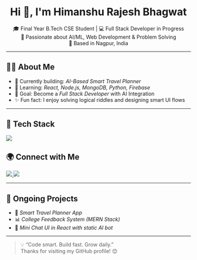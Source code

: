 <h1 align="center">Hi 👋, I'm Himanshu Rajesh Bhagwat</h1>

<p align="center">
🎓 Final Year B.Tech CSE Student | 💻 Full Stack Developer in Progress <br/>
🚀 Passionate about AI/ML, Web Development & Problem Solving <br/>
📍 Based in Nagpur, India
</p>

---

## 👨‍💻 About Me

- 🔭 Currently building: *AI-Based Smart Travel Planner*
- 🌱 Learning: *React, Node.js, MongoDB, Python, Firebase*
- 🎯 Goal: Become a *Full Stack Developer* with AI Integration
- ✨ Fun fact: I enjoy solving logical riddles and designing smart UI flows

---

## 🧰 Tech Stack

<p>
  <img src="https://skillicons.dev/icons?i=html,css,js,react,nodejs,express,mongodb,python,c,cpp,git,github,firebase,mysql,vscode" />
</p>

## 🌍 Connect with Me

<p>
  <a href="mailto:himanshubhagwat2002@gmail.com">
    <img src="https://img.shields.io/badge/Gmail-D14836?style=for-the-badge&logo=gmail&logoColor=white" />
  </a>
  <a href="https://www.linkedin.com/in/himanshu-bhagwat">
    <img src="https://img.shields.io/badge/LinkedIn-0077B5?style=for-the-badge&logo=linkedin&logoColor=white" />
  </a>
</p>

---

## 🚀 Ongoing Projects

- 🔧 *Smart Travel Planner App*
- 📊 *College Feedback System (MERN Stack)*
- 💬 *Mini Chat UI in React with static AI bot*

---

> 💡 “Code smart. Build fast. Grow daily.”  
> Thanks for visiting my GitHub profile! 😊
